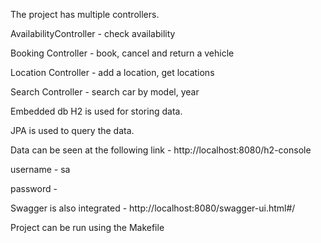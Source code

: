 The project has multiple controllers.

AvailabilityController - check availability

Booking Controller - book, cancel and return a vehicle

Location Controller - add a location, get locations

Search Controller - search car by model, year

Embedded db H2 is used for storing data.

JPA is used to query the data.

Data can be seen at the following link - http://localhost:8080/h2-console

username - sa

password - 

Swagger is also integrated - http://localhost:8080/swagger-ui.html#/

Project can be run using the Makefile
